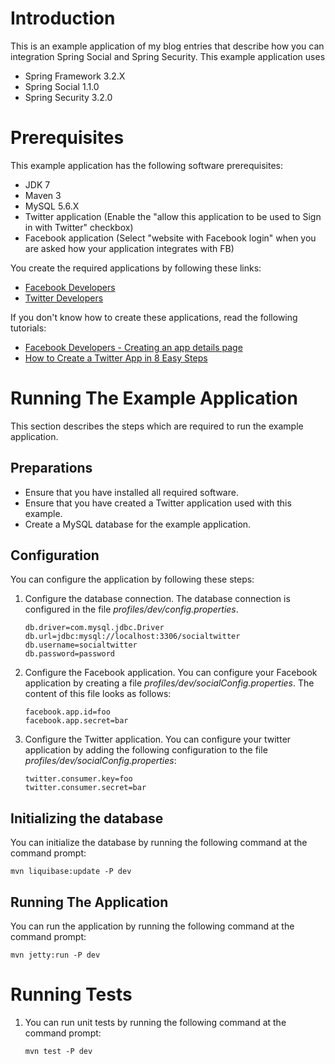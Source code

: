 Introduction
==============

This is an example application of my blog entries that describe how you can integration Spring Social and
Spring Security. This example application uses

* Spring Framework 3.2.X
* Spring Social 1.1.0
* Spring Security 3.2.0


Prerequisites
===============

This example application has the following software prerequisites:

* JDK 7
* Maven 3
* MySQL 5.6.X
* Twitter application (Enable the "allow this application to be used to Sign in with Twitter" checkbox)
* Facebook application (Select "website with Facebook login" when you are asked how your application integrates with FB)

You create the required applications by following these links:

* [Facebook Developers](https://developers.facebook.com/)
* [Twitter Developers](https://dev.twitter.com/)

If you don't know how to create these applications, read the following tutorials:

* [Facebook Developers - Creating an app details page](https://developers.facebook.com/docs/guides/appcenter/#creating)
* [How to Create a Twitter App in 8 Easy Steps](http://iag.me/socialmedia/how-to-create-a-twitter-app-in-8-easy-steps/)

Running The Example Application
================================

This section describes the steps which are required to run the example application.

Preparations
--------------

* Ensure that you have installed all required software.
* Ensure that you have created a Twitter application used with this example.
* Create a MySQL database for the example application.

Configuration
---------------

You can configure the application by following these steps:

1.  Configure the database connection. The database connection is configured in the file *profiles/dev/config.properties*.

        db.driver=com.mysql.jdbc.Driver
        db.url=jdbc:mysql://localhost:3306/socialtwitter
        db.username=socialtwitter
        db.password=password

2.  Configure the Facebook application. You can configure your Facebook application by creating a file
    *profiles/dev/socialConfig.properties*. The content of this file looks as follows:

        facebook.app.id=foo
        facebook.app.secret=bar

3.  Configure the Twitter application. You can configure your twitter application by adding the following
    configuration to the file *profiles/dev/socialConfig.properties*:

        twitter.consumer.key=foo
        twitter.consumer.secret=bar

Initializing the database
---------------------------

You can initialize the database by running the following command at the command prompt:

    mvn liquibase:update -P dev

Running The Application
-------------------------

You can run the application by running the following command at the command prompt:

    mvn jetty:run -P dev

Running Tests
================

1.  You can run unit tests by running the following command at the command prompt:

        mvn test -P dev

